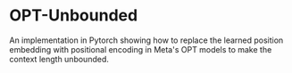 # OPT-Unbounded
An implementation in Pytorch showing how to replace the learned position embedding with positional encoding in Meta's OPT models to make the context length unbounded.
